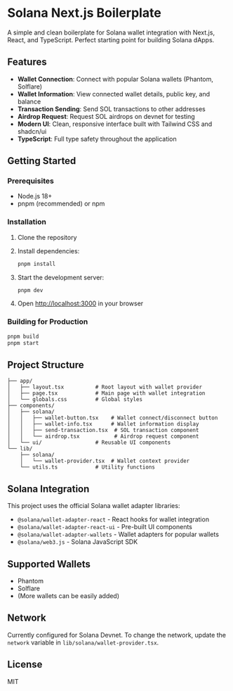 # Solana Next.js Boilerplate

A simple and clean boilerplate for Solana wallet integration with Next.js, React, and TypeScript. Perfect starting point for building Solana dApps.

## Features

- **Wallet Connection**: Connect with popular Solana wallets (Phantom, Solflare)
- **Wallet Information**: View connected wallet details, public key, and balance
- **Transaction Sending**: Send SOL transactions to other addresses
- **Airdrop Request**: Request SOL airdrops on devnet for testing
- **Modern UI**: Clean, responsive interface built with Tailwind CSS and shadcn/ui
- **TypeScript**: Full type safety throughout the application

## Getting Started

### Prerequisites

- Node.js 18+
- pnpm (recommended) or npm

### Installation

1. Clone the repository
2. Install dependencies:
   ```bash
   pnpm install
   ```

3. Start the development server:
   ```bash
   pnpm dev
   ```

4. Open [http://localhost:3000](http://localhost:3000) in your browser

### Building for Production

```bash
pnpm build
pnpm start
```

## Project Structure

```
├── app/
│   ├── layout.tsx          # Root layout with wallet provider
│   ├── page.tsx            # Main page with wallet integration
│   └── globals.css         # Global styles
├── components/
│   ├── solana/
│   │   ├── wallet-button.tsx    # Wallet connect/disconnect button
│   │   ├── wallet-info.tsx      # Wallet information display
│   │   ├── send-transaction.tsx  # SOL transaction component
│   │   └── airdrop.tsx           # Airdrop request component
│   └── ui/                 # Reusable UI components
└── lib/
    ├── solana/
    │   └── wallet-provider.tsx  # Wallet context provider
    └── utils.ts            # Utility functions
```

## Solana Integration

This project uses the official Solana wallet adapter libraries:

- `@solana/wallet-adapter-react` - React hooks for wallet integration
- `@solana/wallet-adapter-react-ui` - Pre-built UI components
- `@solana/wallet-adapter-wallets` - Wallet adapters for popular wallets
- `@solana/web3.js` - Solana JavaScript SDK

## Supported Wallets

- Phantom
- Solflare
- (More wallets can be easily added)

## Network

Currently configured for Solana Devnet. To change the network, update the `network` variable in `lib/solana/wallet-provider.tsx`.

## License

MIT
